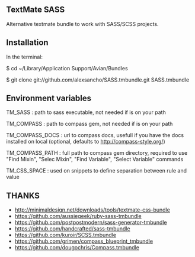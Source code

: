 ## TextMate SASS ##

Alternative textmate bundle to work with SASS/SCSS projects.

## Installation ##

In the terminal:

$ cd ~/Library/Application Support/Avian/Bundles  

$ git clone git://github.com/alexsancho/SASS.tmbundle.git SASS.tmbundle

Environment variables
---------------------

TM_SASS			: path to sass executable, not needed if is on your path  

TM_COMPASS		: path to compass gem, not needed if is on your path  

TM_COMPASS_DOCS : url to compass docs, usefull if you have the docs installed on local (optional, defaults to http://compass-style.org/)  

TM_COMPASS_PATH : full path to compass gem directory, required to use "Find Mixin", "Selec Mixin", "Find Variable", "Select Variable" commands  

TM_CSS_SPACE    : used on snippets to define separation between rule and value

## THANKS ##

- http://minimaldesign.net/downloads/tools/textmate-css-bundle
- https://github.com/aussiegeek/ruby-sass-tmbundle
- https://github.com/postpostmodern/sass-generator-tmbundle
- https://github.com/handcrafted/sass-tmbundle
- https://github.com/kuroir/SCSS.tmbundle
- https://github.com/grimen/compass_blueprint_tmbundle
- https://github.com/dougochris/Compass.tmbundle

